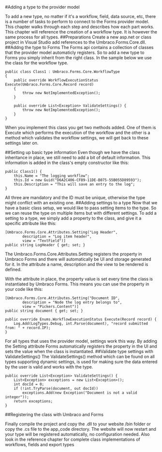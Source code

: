 #Adding a type to the provider model

To add a new type, no matter if it's a workflow, field, data source, etc, there is a number of tasks to perform to connect to the Forms provider model. This chapter walks through each step and describes how each part works. This chapter will reference the creation of a workflow type. It is however the same process for all types.
##Preparations
Create a new asp.net or class project in Visual Studio add references to the Umbraco.Forms.Core.dll.
##Addng the type to Forms
The Forms api contains a collection of classes that the provider model automaticly registers. So to add a new type to Forms you simply inherit from the right class. In the sample below we use the class for the workflow type.

	public class Class1 : Umbraco.Forms.Core.WorkflowType 
	{ 
		public override WorkflowExecutionStatus Execute(Umbraco.Forms.Core.Record record) 
		{ 
			throw new NotImplementedException(); 
		} 

		public override List<Exception> ValidateSettings() { 
			throw new NotImplementedException(); 
		} 
	}
When you implement this class you get two methods added. One of them is Execute which performs the execution of the workflow and the other is a method which validates the workflow settings, we will get back to these settings later on.

##Setting up basic type information
Even though we have the class inheritance in place, we still need to add a bit of default information. This information is added in the class's empty constructor like this:
	
	public Class1() { 
		this.Name = "The logging workflow"; 
		this.Id = new Guid("D6A2C406-CF89-11DE-B075-55B055D89593"); 
		this.Description = "This will save an entry to the log"; 
	}
All three are mandatory and the ID must be unique, otherwise the type might conflict with an existing one.
##Adding settings to a type
Now that we have a basic class setup, we would like to pass setting items to the type. So we can reuse the type on multiple items but with different settings. To add a setting to a type, we simply add a property to the class, and give it a specific attribute like this:

	[Umbraco.Forms.Core.Attributes.Setting("Log Header", 
			description = "Log item header", 
			view = "TextField")] 
	public string LogHeader { get; set; }
The Umbraco.Forms.Core.Attributes.Setting registers the property in Umbraco Forms and there will automatically be UI and storage generated for it. In the attribute a name, description and the view to be rendered is defined.

With the attribute in place, the property value is set every time the class is instantiated by Umbraco Forms. This means you can use the property in your code like this:

	[Umbraco.Forms.Core.Attributes.Setting("Document ID", 
			description = "Node the log entry belongs to", 
			view = "Pickers.Content")] 
	public string document { get; set; } 

	public override Enums.WorkflowExecutionStatus Execute(Record record) { 
		Log.Add(LogTypes.Debug, int.Parse(document), "record submitted from: " + record.IP); 
	}
For all types that uses the provider model, settings work this way. By adding the Setting attribute Forms automatically registers the property in the UI and sets the value when the class is instantiated.
##Validate type settings with ValidateSettings()
The ValidateSettings() method which can be found on all types supporting dynamic settings, is used for making sure the data entered by the user is valid and works with the type.

	public override List<Exception> ValidateSettings() { 
		List<Exception> exceptions = new List<Exception>(); 
		int docId = 0; 
		if (!int.TryParse(document, out docId)) 
			exceptions.Add(new Exception("Document is not a valid integer")); 
		return exceptions; 
	}
##Registering the class with Umbraco and Forms

Finally compile the project and copy the .dll to your website /bin folder or copy the .cs file to the app_code directory. The website will now restart and your type will be registered automatically, no configuration 
needed. Also look in the reference chapter for complete class implementations of workflows, fields and export types
